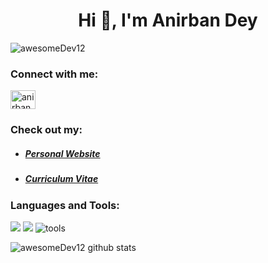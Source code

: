 <h1 align="center">Hi 👋, I'm Anirban Dey</h1>

<p align="left"> <img src="https://komarev.com/ghpvc/?username=awesomeDev12&label=Profile%20views&color=0e75b6&style=flat" alt="awesomeDev12" /> </p>


<h3 align="left">Connect with me:</h3>
<p align="left">
<a href="https://linkedin.com/in/anirbandey1" target="blank"><img align="center" src="https://raw.githubusercontent.com/rahuldkjain/github-profile-readme-generator/master/src/images/icons/Social/linked-in-alt.svg" alt="anirbandey1" height="30" width="40" /></a>
</p>
<h3 align="left"> Check out my:</h3>

- <h5> <a href="https://awesomeDev12.github.io/site" target="blank">Personal Website</a> </h5>
- <h5> <a href="https://awesomeDev12.github.io/site/assets/CV-AnirbanDey.pdf" target="blank">Curriculum Vitae</a> </h5>



### Languages and Tools:

<img src="https://skillicons.dev/icons?i=html,css,js,react,mysql,mongodb,go" />
<img src="https://skillicons.dev/icons?i=cpp,c,python,latex,java,kotlin" />
<img src="https://skillicons.dev/icons?i=git,github,linux,docker,neovim,vim,vscode,androidstudio" alt="tools" />

<br />

<p style="width: 100%; display: block;"><img src="https://github-readme-stats.vercel.app/api?username=awesomeDev12&show_icons=true&locale=en" alt="awesomeDev12 github stats" /></p>
